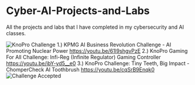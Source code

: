 # Cyber-AI-Projects-and-Labs
All the projects and labs that I have completed in my cybersecurity and AI classes.

![KnoPro Challenge](https://img.shields.io/badge/KnoPro_Challenge-FF6B00?style=for-the-badge&logo=github&logoColor=white) 
1.) KPMG AI Business Revolution Challenge - AI Promoting Nuclear Power
https://youtu.be/61l9shgvPzE
2.) KnoPro Gaming For All Challenge: Infi-Reg (Infinite Regulator) Gaming Controller
https://youtu.be/ibY-yd5__e0
3.) KnoPro Challenge: Tiny Teeth, Big Impact - ChomperCheck AI Toothbrush
https://youtu.be/cqSrB9Enqk0
![Challenge Accepted](https://img.shields.io/badge/Challenge_Accepted-00C4CC?style=flat)
